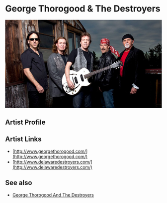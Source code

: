 # George Thorogood & The Destroyers

![](../../assets/artists/George_Thorogood_and_The_Destroyers.png)

## Artist Profile



## Artist Links

- [http://www.georgethorogood.com/](http://www.georgethorogood.com/)
- [http://www.delawaredestroyers.com/](http://www.delawaredestroyers.com/)


## See also

- [George Thorogood And The Destroyers](George_Thorogood_And_The_Destroyers.md)
